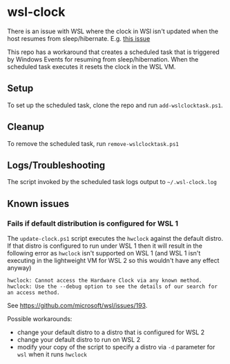 # wsl-clock

There is an issue with WSL where the clock in WSl isn't updated when the host resumes from sleep/hibernate. E.g. [this issue](https://github.com/microsoft/WSL/issues/4245)

This repo has a workaround that creates a scheduled task that is triggered by Windows Events for resuming from sleep/hibernation. When the scheduled task executes it resets the clock in the WSL VM.

## Setup

To set up the scheduled task, clone the repo and run `add-wslclocktask.ps1`.

## Cleanup

To remove the scheduled task, run `remove-wslclocktask.ps1`

## Logs/Troubleshooting

The script invoked by the scheduled task logs output to `~/.wsl-clock.log`

## Known issues

### Fails if default distribution is configured for WSL 1

The `update-clock.ps1` script executes the `hwclock` against the default distro. If that distro is configured to run under WSL 1 then it will result in the following error as `hwclock` isn't supported on WSL 1 (and WSL 1 isn't executing in the lightweight VM for WSL 2 so this wouldn't have any effect anyway)

```log
hwclock: Cannot access the Hardware Clock via any known method.
hwclock: Use the --debug option to see the details of our search for an access method.
```

See <https://github.com/microsoft/wsl/issues/193>.

Possible workarounds:

* change your default distro to a distro that is configured for WSL 2
* change your default distro to run on WSL 2
* modify your copy of the script to specify a distro via `-d` parameter for `wsl` when it runs `hwclock`
